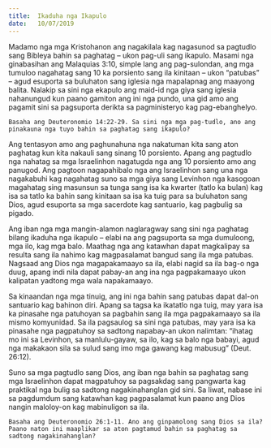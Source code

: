 ```yaml
---
title:  Ikaduha nga Ikapulo
date:   10/07/2019
---
```


Madamo nga mga Kristohanon ang nagakilala kag nagasunod sa pagtudlo sang Bibleya bahin sa paghatag – ukon pag-uli sang ikapulo. Masami nga ginabasihan ang Malaquias 3:10, simple lang ang pag-sulondan, ang mga tumuloo nagahatag sang 10 ka porsiento sang ila kinitaan – ukon “patubas” – agud esuporta sa buluhaton sang iglesia nga mapalapnag ang maayong balita. Nalakip sa sini nga ekapulo ang maid-id nga giya sang iglesia nahanungud kun paano gamiton ang ini nga pundo, una gid amo ang pagamit sini sa pagsuporta derikta sa pagministeryo kag pag-ebanghelyo.

`Basaha ang Deuteronomio 14:22-29. Sa sini nga mga pag-tudlo, ano ang pinakauna nga tuyo bahin sa paghatag sang ikapulo?`

Ang tentasyon amo ang paghunahuna nga nakatuman kita sang aton paghatag kun kita nakauli sang sinang 10 porsiento. Apang ang pagtudlo nga nahatag sa mga Israelinhon nagatugda nga ang 10 porsiento amo ang panugod. Ang pagtoon nagapahibalo nga ang Israelinhon sang una nga nagakabuhi kag nagahatag suno sa mga giya sang Levinhon nga kasogoan magahatag sing masunsun sa tunga sang isa ka kwarter (tatlo ka bulan) kag isa sa tatlo ka bahin sang kinitaan sa isa ka tuig para sa buluhaton sang Dios, agud esuporta sa mga sacerdote kag santuario, kag pagbulig sa pigado.

Ang iban nga mga mangin-alamon naglaragway sang sini nga paghatag bilang ikaduha nga ikapulo – elabi na ang pagsuporta sa mga dumuloong, mga ilo, kag mga balo. Maathag nga ang katawhan dapat magkalipay sa resulta sang ila nahimo kag magpasalamat bangud sang ila mga patubas. Nagsaad ang Dios nga magapakamaayo sa ila, elabi nagid sa ila bag-o nga duug, apang indi nila dapat pabay-an ang ina nga pagpakamaayo ukon kalipatan yadtong mga wala napakamaayo.

Sa kinaandan nga mga tinuig, ang ini nga bahin sang patubas dapat dal-on santuario kag bahinon diri. Apang sa tagsa ka ikatatlo nga tuig, may yara isa ka pinasahe nga patuhoyan sa pagbahin sang ila mga pagpakamaayo sa ila mismo komyunidad. Sa ila pagsaulog sa sini nga patubas, may yara isa ka pinasahe nga pagpatuhoy sa sadtong napabay-an ukon nalimtan: “ihatag mo ini sa Levinhon, sa manlulu-gayaw, sa ilo, kag sa balo nga babayi, agud nga makakaon sila sa sulud sang imo mga gawang kag mabusug” (Deut. 26:12).

Suno sa mga pagtudlo sang Dios, ang iban nga bahin sa paghatag sang mga Israelinhon dapat magpatuhoy sa pagsakdag sang pangwarta kag praktikal nga bulig sa sadtong nagakinahanglan gid sini. Sa liwat, nabase ini sa pagdumdum sang katawhan kag pagpasalamat kun paano ang Dios nangin maloloy-on kag mabinuligon sa ila.

`Basaha ang Deuteronomio 26:1-11. Ano ang ginpamolong sang Dios sa ila? Paano naton ini maaplikar sa aton pagtamud bahin sa paghatag sa sadtong nagakinahanglan?`